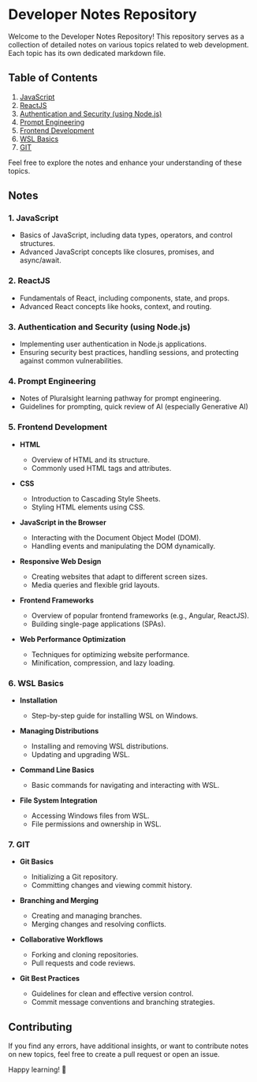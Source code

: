# Developer Notes Repository

Welcome to the Developer Notes Repository! This repository serves as a collection of detailed notes on various topics related to web development. Each topic has its own dedicated markdown file.

## Table of Contents

1. [JavaScript](language/JavaScript.md)
2. [ReactJS](frontend/ReactJS.md)
3. [Authentication and Security (using Node.js)](cybersecurity/Authentication%20and%20Security.md)
4. [Prompt Engineering](prompt_engineering/PromptEngineering.md)
5. [Frontend Development](frontend/frontend_basics.md)
6. [WSL Basics](os/WSL.md)
7. [GIT](version_control/git.md)

Feel free to explore the notes and enhance your understanding of these topics.

## Notes

### 1. JavaScript

- Basics of JavaScript, including data types, operators, and control structures.
- Advanced JavaScript concepts like closures, promises, and async/await.

### 2. ReactJS

- Fundamentals of React, including components, state, and props.
- Advanced React concepts like hooks, context, and routing.

### 3. Authentication and Security (using Node.js)

- Implementing user authentication in Node.js applications.
- Ensuring security best practices, handling sessions, and protecting against common vulnerabilities.

### 4. Prompt Engineering
- Notes of Pluralsight learning pathway for prompt engineering.
- Guidelines for prompting, quick review of AI (especially Generative AI)

### 5. Frontend Development

- **HTML**
  - Overview of HTML and its structure.
  - Commonly used HTML tags and attributes.

- **CSS**
  - Introduction to Cascading Style Sheets.
  - Styling HTML elements using CSS.

- **JavaScript in the Browser**
  - Interacting with the Document Object Model (DOM).
  - Handling events and manipulating the DOM dynamically.

- **Responsive Web Design**
  - Creating websites that adapt to different screen sizes.
  - Media queries and flexible grid layouts.

- **Frontend Frameworks**
  - Overview of popular frontend frameworks (e.g., Angular, ReactJS).
  - Building single-page applications (SPAs).

- **Web Performance Optimization**
  - Techniques for optimizing website performance.
  - Minification, compression, and lazy loading.

### 6. WSL Basics

- **Installation**
  - Step-by-step guide for installing WSL on Windows.

- **Managing Distributions**
  - Installing and removing WSL distributions.
  - Updating and upgrading WSL.

- **Command Line Basics**
  - Basic commands for navigating and interacting with WSL.

- **File System Integration**
  - Accessing Windows files from WSL.
  - File permissions and ownership in WSL.

### 7. GIT

- **Git Basics**
  - Initializing a Git repository.
  - Committing changes and viewing commit history.

- **Branching and Merging**
  - Creating and managing branches.
  - Merging changes and resolving conflicts.

- **Collaborative Workflows**
  - Forking and cloning repositories.
  - Pull requests and code reviews.

- **Git Best Practices**
  - Guidelines for clean and effective version control.
  - Commit message conventions and branching strategies.

## Contributing

If you find any errors, have additional insights, or want to contribute notes on new topics, feel free to create a pull request or open an issue.

Happy learning! 🚀
